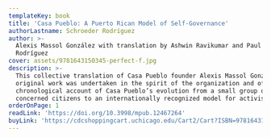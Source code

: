 ```yaml
---
templateKey: book
title: 'Casa Pueblo: A Puerto Rican Model of Self-Governance'
authorLastname: Schroeder Rodríguez
author: >-
  Alexis Massol González with translation by Ashwin Ravikumar and Paul Schroeder
  Rodríguez
cover: assets/9781643150345-perfect-f.jpg
description: >-
  This collective translation of Casa Pueblo founder Alexis Massol González's
  original work was undertaken in the spirit of the organization and offers a
  chronological account of Casa Pueblo’s evolution from a small group of
  concerned citizens to an internationally recognized model for activism.
orderOnPage: 1
readLink: 'https://doi.org/10.3998/mpub.12467264'
buyLink: 'https://cdcshoppingcart.uchicago.edu/Cart2/Cart?ISBN=9781643150345&PRESS=lever'
---
```


